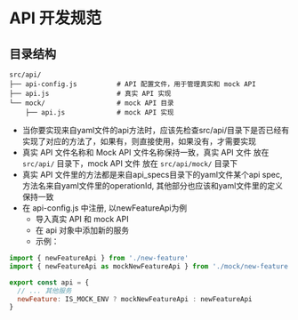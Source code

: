 # API 开发规范

## 目录结构

```
src/api/
├── api-config.js          # API 配置文件，用于管理真实和 mock API
├── api.js                 # 真实 API 实现
└── mock/                  # mock API 目录
    ├── api.js             # mock API 实现
```

- 当你要实现来自yaml文件的api方法时，应该先检查src/api/目录下是否已经有实现了对应的方法了，如果有，则直接使用，如果没有，才需要实现
- 真实 API 文件名称和 Mock API 文件名称保持一致，真实 API 文件 放在 `src/api/` 目录下，mock API 文件 放在 `src/api/mock/` 目录下
- 真实 API 文件里的方法都是来自api_specs目录下的yaml文件某个api spec, 方法名来自yaml文件里的operationId, 其他部分也应该和yaml文件里的定义保持一致
- 在 api-config.js 中注册, 以newFeatureApi为例
  - 导入真实 API 和 mock API
  - 在 api 对象中添加新的服务
  - 示例：

```javascript
import { newFeatureApi } from './new-feature'
import { newFeatureApi as mockNewFeatureApi } from './mock/new-feature'

export const api = {
  // ... 其他服务
  newFeature: IS_MOCK_ENV ? mockNewFeatureApi : newFeatureApi
}
```